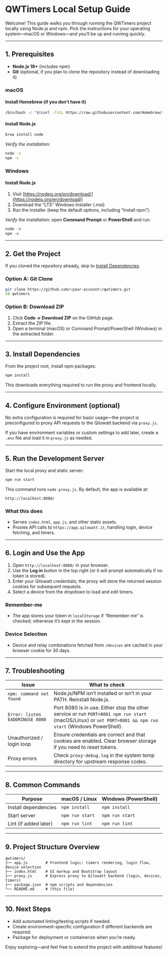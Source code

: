 # QWTimers Local Setup Guide

Welcome! This guide walks you through running the QWTimers project locally using Node.js and npm. Pick the instructions for your operating system—macOS or Windows—and you’ll be up and running quickly.

---

## 1. Prerequisites

- **Node.js 18+** (includes npm)
- **Git** (optional, if you plan to clone the repository instead of downloading it)

### macOS

#### Install Homebrew (if you don’t have it)
```bash
/bin/bash -c "$(curl -fsSL https://raw.githubusercontent.com/Homebrew/install/HEAD/install.sh)"
```

#### Install Node.js
```bash
brew install node
```

*Verify the installation:*
```bash
node -v
npm -v
```

### Windows

#### Install Node.js
1. Visit [https://nodejs.org/en/download/](https://nodejs.org/en/download/)
2. Download the “LTS” Windows Installer (.msi)
3. Run the installer (keep the default options, including “Install npm”).

*Verify the installation:* open **Command Prompt** or **PowerShell** and run:
```powershell
node -v
npm -v
```

---

## 2. Get the Project

If you cloned the repository already, skip to [Install Dependencies](#3-install-dependencies).

### Option A: Git Clone
```bash
git clone https://github.com/<your-account>/qwtimers.git
cd qwtimers
```

### Option B: Download ZIP
1. Click **Code → Download ZIP** on the GitHub page.
2. Extract the ZIP file.
3. Open a terminal (macOS) or Command Prompt/PowerShell (Windows) in the extracted folder.

---

## 3. Install Dependencies

From the project root, install npm packages:
```bash
npm install
```
This downloads everything required to run the proxy and frontend locally.

---

## 4. Configure Environment (optional)

No extra configuration is required for basic usage—the project is preconfigured to proxy API requests to the Qilowatt backend via `proxy.js`.

If you have environment variables or custom settings to add later, create a `.env` file and load it in `proxy.js` as needed.

---

## 5. Run the Development Server

Start the local proxy and static server:
```bash
npm run start
```
This command runs `node proxy.js`. By default, the app is available at:
```
http://localhost:8080/
```

### What this does
- Serves `index.html`, `app.js`, and other static assets.
- Proxies API calls to `https://app.qilowatt.it`, handling login, device fetching, and timers.

---

## 6. Login and Use the App

1. Open `http://localhost:8080/` in your browser.
2. Use the **Log in** button in the top right (or it will prompt automatically if no token is stored).
3. Enter your Qilowatt credentials; the proxy will store the returned session cookies for subsequent requests.
4. Select a device from the dropdown to load and edit timers.

### Remember-me
- The app stores your token in `localStorage` if “Remember me” is checked; otherwise it’s kept in the session.

### Device Selection
- Device and relay combinations fetched from `/devices` are cached in your browser cookie for 30 days.

---

## 7. Troubleshooting

| Issue | What to check |
| --- | --- |
| `npm: command not found` | Node.js/NPM isn’t installed or isn’t in your PATH. Reinstall Node.js. |
| `Error: listen EADDRINUSE 8080` | Port 8080 is in use. Either stop the other service or run `PORT=8081 npm run start` (macOS/Linux) or `set PORT=8081 && npm run start` (Windows PowerShell). |
| Unauthorized / login loop | Ensure credentials are correct and that cookies are enabled. Clear browser storage if you need to reset tokens. |
| Proxy errors | Check `proxy-debug.log` in the system temp directory for upstream response codes. |

---

## 8. Common Commands

| Purpose | macOS / Linux | Windows (PowerShell) |
| --- | --- | --- |
| Install dependencies | `npm install` | `npm install` |
| Start server | `npm run start` | `npm run start` |
| Lint (if added later) | `npm run lint` | `npm run lint` |

---

## 9. Project Structure Overview

```
qwtimers/
├── app.js        # Frontend logic: timers rendering, login flow, device selection
├── index.html    # UI markup and Bootstrap layout
├── proxy.js      # Express proxy to Qilowatt backend (login, devices, timers)
├── package.json  # npm scripts and dependencies
└── README.md     # (this file)
```

---

## 10. Next Steps

- Add automated linting/testing scripts if needed.
- Create environment-specific configuration if different backends are required.
- Package for deployment or containerize when you’re ready.

Enjoy exploring—and feel free to extend the project with additional features!
